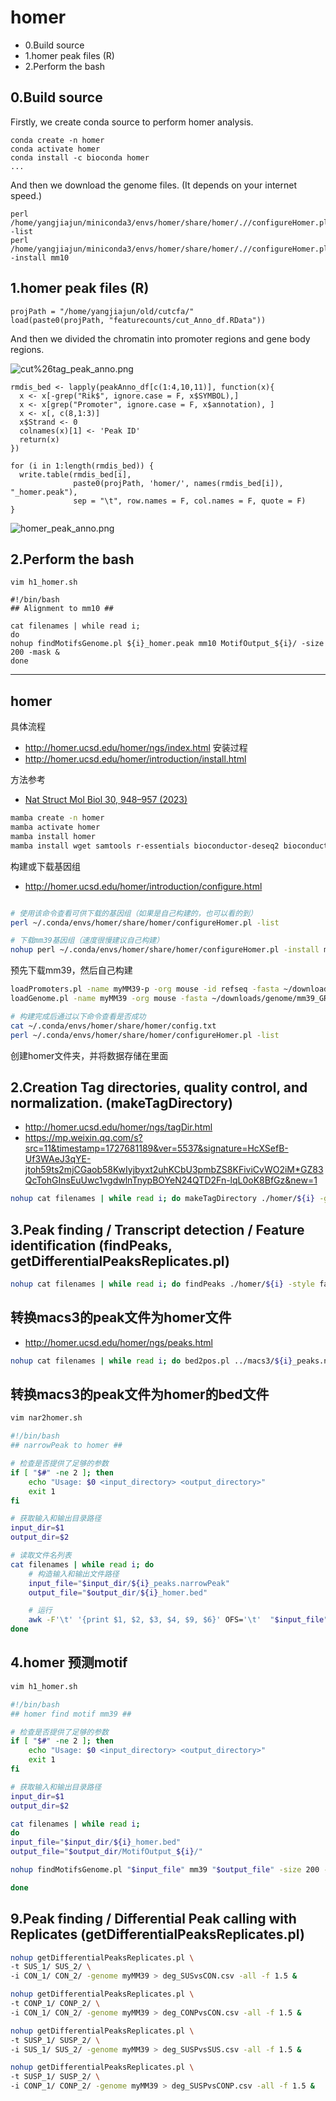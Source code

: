 # homer

- 0.Build source
- 1.homer peak files (R)
- 2.Perform the bash

## 0.Build source  

Firstly, we create conda source to perform homer analysis.  

    conda create -n homer
    conda activate homer
    conda install -c bioconda homer
    ...  

And then we download the genome files. (It depends on your internet speed.)  

    perl /home/yangjiajun/miniconda3/envs/homer/share/homer/.//configureHomer.pl -list
    perl /home/yangjiajun/miniconda3/envs/homer/share/homer/.//configureHomer.pl -install mm10

## 1.homer peak files (R)  

    projPath = "/home/yangjiajun/old/cutcfa/"
    load(paste0(projPath, "featurecounts/cut_Anno_df.RData"))
        
And then we divided the chromatin into promoter regions and gene body regions.  

![cut%26tag_peak_anno.png](https://github.com/y741269430/homer/blob/main/cut%26tag_peak_anno.png)  

    rmdis_bed <- lapply(peakAnno_df[c(1:4,10,11)], function(x){
      x <- x[-grep("Rik$", ignore.case = F, x$SYMBOL),]
      x <- x[grep("Promoter", ignore.case = F, x$annotation), ]
      x <- x[, c(8,1:3)]
      x$Strand <- 0
      colnames(x)[1] <- 'Peak ID'
      return(x)
    })
    
    for (i in 1:length(rmdis_bed)) {
      write.table(rmdis_bed[i],
                  paste0(projPath, 'homer/', names(rmdis_bed[i]), "_homer.peak"),
                  sep = "\t", row.names = F, col.names = F, quote = F)
    }

![homer_peak_anno.png](https://github.com/y741269430/homer/blob/main/homer_peak_anno.png)  

## 2.Perform the bash

    vim h1_homer.sh
  
    #!/bin/bash
    ## Alignment to mm10 ##
  
    cat filenames | while read i; 
    do
    nohup findMotifsGenome.pl ${i}_homer.peak mm10 MotifOutput_${i}/ -size 200 -mask &
    done

---

## homer 
具体流程
- http://homer.ucsd.edu/homer/ngs/index.html
安装过程
- http://homer.ucsd.edu/homer/introduction/install.html

方法参考
- [Nat Struct Mol Biol 30, 948–957 (2023)](https://www.nature.com/articles/s41594-023-01021-8#Sec15)


```bash
mamba create -n homer
mamba activate homer 
mamba install homer
mamba install wget samtools r-essentials bioconductor-deseq2 bioconductor-edger 
```

构建或下载基因组
- http://homer.ucsd.edu/homer/introduction/configure.html

```bash

# 使用该命令查看可供下载的基因组（如果是自己构建的，也可以看的到）
perl ~/.conda/envs/homer/share/homer/configureHomer.pl -list

# 下载mm39基因组（速度很慢建议自己构建）
nohup perl ~/.conda/envs/homer/share/homer/configureHomer.pl -install mm39 &
```

预先下载mm39，然后自己构建

```bash
loadPromoters.pl -name myMM39-p -org mouse -id refseq -fasta ~/downloads/genome/mm39_GRCm39/ucsc_fa/GRCm39.genome.fa -offset 2000 &
loadGenome.pl -name myMM39 -org mouse -fasta ~/downloads/genome/mm39_GRCm39/ucsc_fa/GRCm39.genome.fa -gtf ~/downloads/genome/mm39_GRCm39/gencode.vM27.annotation.gtf -promoters &

# 构建完成后通过以下命令查看是否成功
cat ~/.conda/envs/homer/share/homer/config.txt
perl ~/.conda/envs/homer/share/homer/configureHomer.pl -list
```

创建homer文件夹，并将数据存储在里面

## 2.Creation Tag directories, quality control, and normalization. (makeTagDirectory)
- http://homer.ucsd.edu/homer/ngs/tagDir.html
- https://mp.weixin.qq.com/s?src=11&timestamp=1727681189&ver=5537&signature=HcXSefB-Uf3WAeJ3qYE-jtoh59ts2mjCGaob58KwIyjbyxt2uhKCbU3pmbZS8KFiviCvWO2iM*GZ83QcTohGInsEuUwc1vgdwlnTnypBOYeN24QTD2Fn-lqL0oK8BfGz&new=1

```bash
nohup cat filenames | while read i; do makeTagDirectory ./homer/${i} -genome myMM39 -checkGC ./bam/${i}.last.bam; done
```

## 3.Peak finding / Transcript detection / Feature identification (findPeaks, getDifferentialPeaksReplicates.pl)

```bash
nohup cat filenames | while read i; do findPeaks ./homer/${i} -style factor -o auto; done &
```

## 转换macs3的peak文件为homer文件
- http://homer.ucsd.edu/homer/ngs/peaks.html

```bash
nohup cat filenames | while read i; do bed2pos.pl ../macs3/${i}_peaks.narrowPeak > ./${i}/peaks.txt; done &
```

## 转换macs3的peak文件为homer的bed文件

```bash
vim nar2homer.sh

#!/bin/bash
## narrowPeak to homer ##

# 检查是否提供了足够的参数
if [ "$#" -ne 2 ]; then
    echo "Usage: $0 <input_directory> <output_directory>"
    exit 1
fi

# 获取输入和输出目录路径
input_dir=$1
output_dir=$2

# 读取文件名列表
cat filenames | while read i; do
    # 构造输入和输出文件路径
    input_file="$input_dir/${i}_peaks.narrowPeak"
    output_file="$output_dir/${i}_homer.bed"

    # 运行 
    awk -F'\t' '{print $1, $2, $3, $4, $9, $6}' OFS='\t'  "$input_file" > "$output_file" &
done
```

## 4.homer 预测motif

```bash
vim h1_homer.sh

#!/bin/bash
## homer find motif mm39 ##

# 检查是否提供了足够的参数
if [ "$#" -ne 2 ]; then
    echo "Usage: $0 <input_directory> <output_directory>"
    exit 1
fi

# 获取输入和输出目录路径
input_dir=$1
output_dir=$2

cat filenames | while read i; 
do
input_file="$input_dir/${i}_homer.bed"
output_file="$output_dir/MotifOutput_${i}/"

nohup findMotifsGenome.pl "$input_file" mm39 "$output_file" -size 200 -mask &

done
```


## 9.Peak finding / Differential Peak calling with Replicates (getDifferentialPeaksReplicates.pl)
```bash
nohup getDifferentialPeaksReplicates.pl \
-t SUS_1/ SUS_2/ \
-i CON_1/ CON_2/ -genome myMM39 > deg_SUSvsCON.csv -all -f 1.5 &

nohup getDifferentialPeaksReplicates.pl \
-t CONP_1/ CONP_2/ \
-i CON_1/ CON_2/ -genome myMM39 > deg_CONPvsCON.csv -all -f 1.5 &

nohup getDifferentialPeaksReplicates.pl \
-t SUSP_1/ SUSP_2/ \
-i SUS_1/ SUS_2/ -genome myMM39 > deg_SUSPvsSUS.csv -all -f 1.5 &

nohup getDifferentialPeaksReplicates.pl \
-t SUSP_1/ SUSP_2/ \
-i CONP_1/ CONP_2/ -genome myMM39 > deg_SUSPvsCONP.csv -all -f 1.5 &
```





